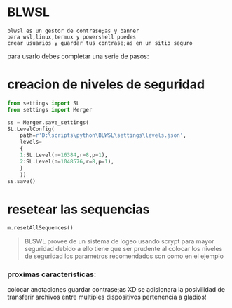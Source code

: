 # BLWSL

    blwsl es un gestor de contrase;as y banner 
    para wsl,linux,termux y powershell puedes
    crear usuarios y guardar tus contrase;as en un sitio seguro

para usarlo debes completar una serie de pasos:

# creacion de niveles de seguridad
```py
from settings import SL
from settings import Merger

ss = Merger.save_settings(
SL.LevelConfig(
    path=r'D:\scripts\python\BLWSL\settings\levels.json',
    levels=
    {
    1:SL.Level(n=16384,r=8,p=1),
    2:SL.Level(n=1048576,r=8,p=1),
    }
    ))
ss.save()
```
# resetear las sequencias
```py
m.resetAllSequences()
```

> BLSWL provee de un sistema de logeo usando scrypt para mayor seguridad 
> debido a ello tiene que ser prudente al colocar los niveles de seguridad
> los parametros recomendados son como en el ejemplo 

### proximas caracteristicas:

colocar anotaciones
guardar contrase;as XD
se adisionara la posivilidad de transferir archivos entre multiples dispositivos
pertenencia a gladios!